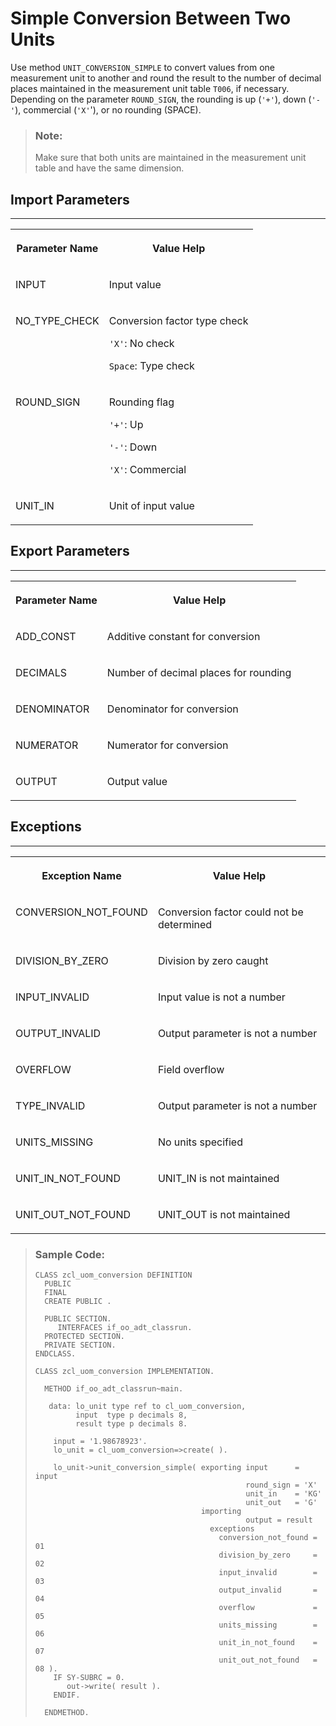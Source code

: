 <!-- loio4083add554614debb3766af36604cc80 -->

# Simple Conversion Between Two Units

Use method `UNIT_CONVERSION_SIMPLE` to convert values from one measurement unit to another and round the result to the number of decimal places maintained in the measurement unit table `T006`, if necessary. Depending on the parameter `ROUND_SIGN`, the rounding is up \(`'+'`\), down \(`'-'`\), commercial \(`'X'`'\), or no rounding \(SPACE\).

> ### Note:  
> Make sure that both units are maintained in the measurement unit table and have the same dimension.



<a name="loio4083add554614debb3766af36604cc80__section_qjw_n2m_rlb"/>

## Import Parameters

****


<table>
<tr>
<th valign="top">

Parameter Name

</th>
<th valign="top">

Value Help

</th>
</tr>
<tr>
<td valign="top">

INPUT

</td>
<td valign="top">

Input value

</td>
</tr>
<tr>
<td valign="top">

NO\_TYPE\_CHECK

</td>
<td valign="top">

Conversion factor type check

`'X'`: No check

`Space`: Type check

</td>
</tr>
<tr>
<td valign="top">

ROUND\_SIGN

</td>
<td valign="top">

Rounding flag

`'+'`: Up

`'-'`: Down

`'X'`: Commercial

</td>
</tr>
<tr>
<td valign="top">

UNIT\_IN

</td>
<td valign="top">

Unit of input value

</td>
</tr>
</table>



<a name="loio4083add554614debb3766af36604cc80__section_am5_vfm_rlb"/>

## Export Parameters

****


<table>
<tr>
<th valign="top">

Parameter Name

</th>
<th valign="top">

Value Help

</th>
</tr>
<tr>
<td valign="top">

ADD\_CONST

</td>
<td valign="top">

Additive constant for conversion

</td>
</tr>
<tr>
<td valign="top">

DECIMALS

</td>
<td valign="top">

Number of decimal places for rounding

</td>
</tr>
<tr>
<td valign="top">

DENOMINATOR

</td>
<td valign="top">

Denominator for conversion

</td>
</tr>
<tr>
<td valign="top">

NUMERATOR

</td>
<td valign="top">

Numerator for conversion

</td>
</tr>
<tr>
<td valign="top">

OUTPUT

</td>
<td valign="top">

Output value

</td>
</tr>
</table>



<a name="loio4083add554614debb3766af36604cc80__section_fkh_ggm_rlb"/>

## Exceptions

****


<table>
<tr>
<th valign="top">

Exception Name

</th>
<th valign="top">

Value Help

</th>
</tr>
<tr>
<td valign="top">

CONVERSION\_NOT\_FOUND

</td>
<td valign="top">

Conversion factor could not be determined

</td>
</tr>
<tr>
<td valign="top">

DIVISION\_BY\_ZERO

</td>
<td valign="top">

Division by zero caught

</td>
</tr>
<tr>
<td valign="top">

INPUT\_INVALID

</td>
<td valign="top">

Input value is not a number

</td>
</tr>
<tr>
<td valign="top">

OUTPUT\_INVALID

</td>
<td valign="top">

Output parameter is not a number

</td>
</tr>
<tr>
<td valign="top">

OVERFLOW

</td>
<td valign="top">

Field overflow

</td>
</tr>
<tr>
<td valign="top">

TYPE\_INVALID

</td>
<td valign="top">

Output parameter is not a number

</td>
</tr>
<tr>
<td valign="top">

UNITS\_MISSING

</td>
<td valign="top">

No units specified

</td>
</tr>
<tr>
<td valign="top">

UNIT\_IN\_NOT\_FOUND

</td>
<td valign="top">

UNIT\_IN is not maintained

</td>
</tr>
<tr>
<td valign="top">

UNIT\_OUT\_NOT\_FOUND

</td>
<td valign="top">

UNIT\_OUT is not maintained

</td>
</tr>
</table>

> ### Sample Code:  
> ```abap
> CLASS zcl_uom_conversion DEFINITION
>   PUBLIC
>   FINAL
>   CREATE PUBLIC .
> 
>   PUBLIC SECTION.
>      INTERFACES if_oo_adt_classrun.
>   PROTECTED SECTION.
>   PRIVATE SECTION.
> ENDCLASS.
> 
> CLASS zcl_uom_conversion IMPLEMENTATION.
> 
>   METHOD if_oo_adt_classrun~main.
> 
>    data: lo_unit type ref to cl_uom_conversion,
>          input  type p decimals 8,
>          result type p decimals 8.
> 
>     input = '1.98678923'.
>     lo_unit = cl_uom_conversion=>create( ).
> 
>     lo_unit->unit_conversion_simple( exporting input      = input
>                                                round_sign = 'X'
>                                                unit_in    = 'KG'
>                                                unit_out   = 'G'
>                                      importing
>                                                output = result
>                                        exceptions
>                                          conversion_not_found = 01
>                                          division_by_zero     = 02
>                                          input_invalid        = 03
>                                          output_invalid       = 04
>                                          overflow             = 05
>                                          units_missing        = 06
>                                          unit_in_not_found    = 07
>                                          unit_out_not_found   = 08 ).
>     IF SY-SUBRC = 0.
>        out->write( result ).
>     ENDIF.
> 
>   ENDMETHOD.
> ```

